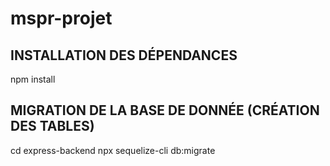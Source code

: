 # mspr-projet


## INSTALLATION DES DÉPENDANCES
npm install 


## MIGRATION DE LA BASE DE DONNÉE (CRÉATION DES TABLES)
cd express-backend
npx sequelize-cli db:migrate

